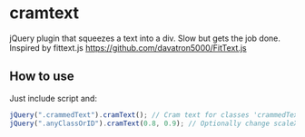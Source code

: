 cramtext
========

jQuery plugin that squeezes a text into a div. Slow but gets the job done. Inspired by fittext.js https://github.com/davatron5000/FitText.js


## How to use
Just include script and:

```javascript
jQuery(".crammedText").cramText(); // Cram text for classes 'crammedText'
jQuery(".anyClassOrID").cramText(0.8, 0.9); // Optionally change scaleX and scaleY (i.e. add some padding)
```
